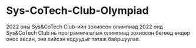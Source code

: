 # Sys-CoTech-Club-Olympiad
2022 оны Sys&amp;CoTech Club-ийн зохиосон олимпиад
2022 онд Sys&amp;CoTech Club нь программчлалын олимпиад зохиосон бөгөөд өндөр оноо авсан, зөв хийсэн кодуудыг татаж байршуулав.

